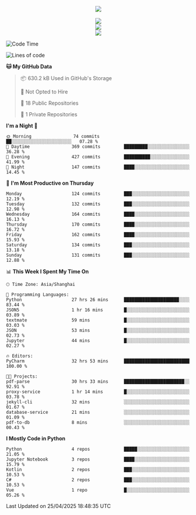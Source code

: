 <div align="center">
  <img src="https://readme-typing-svg.demolab.com?font=Zhi+Mang+Xing&size=40&pause=1000&color=000000&center=true&vCenter=true&lines=Baymax%E5%B0%8F%E6%8C%AF;Hello%20World"/><br/>
  <br/>
  <img src="https://skillicons.dev/icons?i=java,kotlin,python,c,cpp,html,css,javascript" /><br/>
  <img src="https://skillicons.dev/icons?i=spring,vue,pytorch,maven,gradle,mysql,sqlite,linux" /><br/>
  <img src="https://skillicons.dev/icons?i=idea,pycharm,webstorm,androidstudio,vscode,git,vim,md" /><br/>
</div>

<!--START_SECTION:waka-->
![Code Time](http://img.shields.io/badge/Code%20Time-851%20hrs%2033%20mins-blue)

![Lines of code](https://img.shields.io/badge/From%20Hello%20World%20I%27ve%20Written-6.1%20million%20lines%20of%20code-blue)

**🐱 My GitHub Data** 

> 📦 630.2 kB Used in GitHub's Storage 
 > 
> 🚫 Not Opted to Hire
 > 
> 📜 18 Public Repositories 
 > 
> 🔑 1 Private Repositories 
 > 
**I'm a Night 🦉** 

```text
🌞 Morning                74 commits          ██░░░░░░░░░░░░░░░░░░░░░░░   07.28 % 
🌆 Daytime                369 commits         █████████░░░░░░░░░░░░░░░░   36.28 % 
🌃 Evening                427 commits         ██████████░░░░░░░░░░░░░░░   41.99 % 
🌙 Night                  147 commits         ████░░░░░░░░░░░░░░░░░░░░░   14.45 % 
```
📅 **I'm Most Productive on Thursday** 

```text
Monday                   124 commits         ███░░░░░░░░░░░░░░░░░░░░░░   12.19 % 
Tuesday                  132 commits         ███░░░░░░░░░░░░░░░░░░░░░░   12.98 % 
Wednesday                164 commits         ████░░░░░░░░░░░░░░░░░░░░░   16.13 % 
Thursday                 170 commits         ████░░░░░░░░░░░░░░░░░░░░░   16.72 % 
Friday                   162 commits         ████░░░░░░░░░░░░░░░░░░░░░   15.93 % 
Saturday                 134 commits         ███░░░░░░░░░░░░░░░░░░░░░░   13.18 % 
Sunday                   131 commits         ███░░░░░░░░░░░░░░░░░░░░░░   12.88 % 
```


📊 **This Week I Spent My Time On** 

```text
🕑︎ Time Zone: Asia/Shanghai

💬 Programming Languages: 
Python                   27 hrs 26 mins      █████████████████████░░░░   83.44 % 
JSON5                    1 hr 16 mins        █░░░░░░░░░░░░░░░░░░░░░░░░   03.89 % 
textmate                 59 mins             █░░░░░░░░░░░░░░░░░░░░░░░░   03.03 % 
JSON                     53 mins             █░░░░░░░░░░░░░░░░░░░░░░░░   02.73 % 
Jupyter                  44 mins             █░░░░░░░░░░░░░░░░░░░░░░░░   02.27 % 

🔥 Editors: 
PyCharm                  32 hrs 53 mins      █████████████████████████   100.00 % 

🐱‍💻 Projects: 
pdf-parse                30 hrs 33 mins      ███████████████████████░░   92.91 % 
proxy-service            1 hr 14 mins        █░░░░░░░░░░░░░░░░░░░░░░░░   03.78 % 
jekyll-cli               32 mins             ░░░░░░░░░░░░░░░░░░░░░░░░░   01.67 % 
database-service         21 mins             ░░░░░░░░░░░░░░░░░░░░░░░░░   01.09 % 
pdf-to-db                8 mins              ░░░░░░░░░░░░░░░░░░░░░░░░░   00.43 % 
```

**I Mostly Code in Python** 

```text
Python                   4 repos             █████░░░░░░░░░░░░░░░░░░░░   21.05 % 
Jupyter Notebook         3 repos             ████░░░░░░░░░░░░░░░░░░░░░   15.79 % 
Kotlin                   2 repos             ███░░░░░░░░░░░░░░░░░░░░░░   10.53 % 
C#                       2 repos             ███░░░░░░░░░░░░░░░░░░░░░░   10.53 % 
Vue                      1 repo              █░░░░░░░░░░░░░░░░░░░░░░░░   05.26 % 
```




 Last Updated on 25/04/2025 18:48:35 UTC
<!--END_SECTION:waka-->





